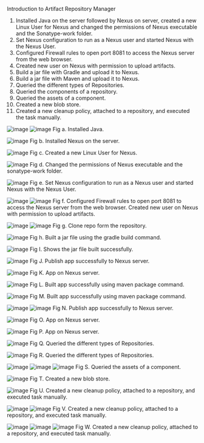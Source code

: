 Introduction to Artifact Repository Manager
1.	Installed Java on the server followed by Nexus on server, created a new Linux User for Nexus and changed the permissions of Nexus executable and the Sonatype-work folder.
2.	Set Nexus configuration to run as a Nexus user and started Nexus with the Nexus User.
3.	Configured Firewall rules to open port 8081 to access the Nexus server from the web browser.
4.	Created new user on Nexus with permission to upload artifacts.
5.	Build a jar file with Gradle and upload it to Nexus.
6.	Build a jar file with Maven and upload it to Nexus.
7.	Queried the different types of Repositories.
8.	Queried the components of a repository.
9.	Queried the assets of a component.
10.	 Created a new blob store.
11.	Created a new cleanup policy, attached to a repository, and executed the task manually.
 
 ![image](https://github.com/sabdulramoni2/java-app_demo_nexus/assets/144086740/25a61457-9199-45d1-a90e-cb7e726aa5aa)
 ![image](https://github.com/sabdulramoni2/java-app_demo_nexus/assets/144086740/294c56c1-5f20-41a4-9848-4febcb5fb27c)
Fig a. Installed Java.

 ![image](https://github.com/sabdulramoni2/java-app_demo_nexus/assets/144086740/d7d3cb5d-ebc2-4c00-9b1e-bc53b2d7f7cb)
Fig b. Installed Nexus on the server.

![image](https://github.com/sabdulramoni2/java-app_demo_nexus/assets/144086740/e623989d-6c4c-4733-bc50-0e5c46ecdb82)
 Fig c. Created a new Linux User for Nexus.

![image](https://github.com/sabdulramoni2/java-app_demo_nexus/assets/144086740/89df6a18-598c-4274-9858-d56c77445539) 
Fig d. Changed the permissions of Nexus executable and the sonatype-work folder.

 ![image](https://github.com/sabdulramoni2/java-app_demo_nexus/assets/144086740/6c4b9498-4239-424c-84da-7b8190ba5c55)
Fig e. Set Nexus configuration to run as a Nexus user and started Nexus with the Nexus User.
 
![image](https://github.com/sabdulramoni2/java-app_demo_nexus/assets/144086740/d46b0157-1f0e-4a3d-a748-ea89f22b2006)
![image](https://github.com/sabdulramoni2/java-app_demo_nexus/assets/144086740/d9e91d9a-11cd-49ae-8d80-e4d909a3193b)
Fig f. Configured Firewall rules to open port 8081 to access the Nexus server from the web browser. Created new user on Nexus with permission to upload artifacts.

 
 ![image](https://github.com/sabdulramoni2/java-app_demo_nexus/assets/144086740/3f1b10cd-f9b1-4539-af84-21548cd36ade)
![image](https://github.com/sabdulramoni2/java-app_demo_nexus/assets/144086740/279d37ab-e2b9-4790-8872-38c74a33e889)
Fig g. Clone repo form the repository.

 ![image](https://github.com/sabdulramoni2/java-app_demo_nexus/assets/144086740/935b288b-872b-4703-be14-6ca1337633d3)
Fig h. Built a jar file using the gradle build command.

![image](https://github.com/sabdulramoni2/java-app_demo_nexus/assets/144086740/627ef9ca-989c-4774-abf7-8f6b74f5842b)
Fig I. Shows the jar file built successfully.

 ![image](https://github.com/sabdulramoni2/java-app_demo_nexus/assets/144086740/87873a7f-159a-4d94-b706-bef626ad1b5b)
Fig J. Publish app successfully to Nexus server.

 ![image](https://github.com/sabdulramoni2/java-app_demo_nexus/assets/144086740/e79ba22b-e492-4d4e-8474-ea4bbf140e47)
Fig K. App on Nexus server.

 ![image](https://github.com/sabdulramoni2/java-app_demo_nexus/assets/144086740/bee9634b-91bf-4e67-810b-d8b7bb7d547e)
Fig L. Built app successfully using maven package command.

 ![image](https://github.com/sabdulramoni2/java-app_demo_nexus/assets/144086740/7cee6fc9-e43d-4509-ae10-92b3e5dd3263)
Fig M. Built app successfully using maven package command.

 ![image](https://github.com/sabdulramoni2/java-app_demo_nexus/assets/144086740/010cfba4-cc3f-40c9-94fd-ca1246bcb82a)
![image](https://github.com/sabdulramoni2/java-app_demo_nexus/assets/144086740/3272749e-3334-448f-acf4-5f17eb6005b0)
Fig N. Publish app successfully to Nexus server.

 ![image](https://github.com/sabdulramoni2/java-app_demo_nexus/assets/144086740/9ac226ae-19d9-4f10-90d7-c78a3f278245)
Fig O. App on Nexus server.

![image](https://github.com/sabdulramoni2/java-app_demo_nexus/assets/144086740/698b39bf-644e-480a-b678-96cf905b4fa1) 
Fig P. App on Nexus server.

 ![image](https://github.com/sabdulramoni2/java-app_demo_nexus/assets/144086740/f09f068a-85d9-4527-96a8-e2e77ed072bd)
Fig Q. Queried the different types of Repositories.

 ![image](https://github.com/sabdulramoni2/java-app_demo_nexus/assets/144086740/e61cd7a3-098a-4ae4-a307-7391b949d1c5)
Fig R. Queried the different types of Repositories.

![image](https://github.com/sabdulramoni2/java-app_demo_nexus/assets/144086740/178629b2-8210-4929-9e43-c2fe7db09e05)
![image](https://github.com/sabdulramoni2/java-app_demo_nexus/assets/144086740/c7f90b82-a7f3-469a-b05b-79011835b4b4)
![image](https://github.com/sabdulramoni2/java-app_demo_nexus/assets/144086740/af30cbb8-915c-44b9-b80d-39d7cb62396b) 
Fig S. Queried the assets of a component.


 ![image](https://github.com/sabdulramoni2/java-app_demo_nexus/assets/144086740/188cd7bd-5bbc-45ef-9a1f-d6679f36f832)
Fig T. Created a new blob store.

![image](https://github.com/sabdulramoni2/java-app_demo_nexus/assets/144086740/8f0cb7a5-eced-4535-8d2e-86791648222d)
Fig U. Created a new cleanup policy, attached to a repository, and executed task manually.

![image](https://github.com/sabdulramoni2/java-app_demo_nexus/assets/144086740/753f145d-80a3-4ec4-a978-22d808cab146)
![image](https://github.com/sabdulramoni2/java-app_demo_nexus/assets/144086740/38a49af5-fad7-475f-b88b-d9c5cad57366)
Fig V. Created a new cleanup policy, attached to a repository, and executed task manually.

 ![image](https://github.com/sabdulramoni2/java-app_demo_nexus/assets/144086740/a39d3fb4-377c-43b8-b734-38853d617144)
 ![image](https://github.com/sabdulramoni2/java-app_demo_nexus/assets/144086740/0022cf5a-31ce-42ee-b958-7b71a798344b) 
![image](https://github.com/sabdulramoni2/java-app_demo_nexus/assets/144086740/63b5c761-7128-4888-bc57-2332dc307074)
Fig W. Created a new cleanup policy, attached to a repository, and executed task manually.
